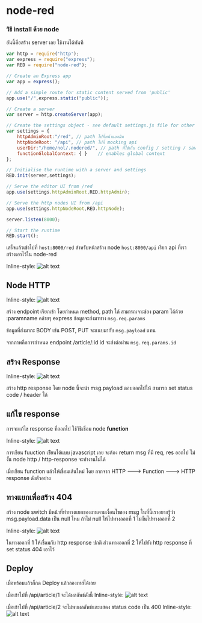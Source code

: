 # node-red

### วิธี install ด้วย node
อันนี้คือสร้าง server เลย ใช้งานได้ทันที

```javascript
var http = require('http');
var express = require("express");
var RED = require("node-red");

// Create an Express app
var app = express();

// Add a simple route for static content served from 'public'
app.use("/",express.static("public"));

// Create a server
var server = http.createServer(app);

// Create the settings object - see default settings.js file for other options
var settings = {
    httpAdminRoot:"/red", // path ไปที่หน้าแอดมิน
    httpNodeRoot: "/api", // path ไปที่ mocking api
    userDir:"/home/nol/.nodered/", // path ที่ใช้เก็บ config / setting / save
    functionGlobalContext: { }    // enables global context
};

// Initialise the runtime with a server and settings
RED.init(server,settings);

// Serve the editor UI from /red
app.use(settings.httpAdminRoot,RED.httpAdmin);

// Serve the http nodes UI from /api
app.use(settings.httpNodeRoot,RED.httpNode);

server.listen(8000);

// Start the runtime
RED.start();
```

เสร็จแล้วเข้าไปที่
`host:8000/red` สำหรับหน้าสร้าง node
`host:8000/api` เรียก api ที่เราสร้างเอาไว้ใน node-red


Inline-style: 
![alt text](https://github.com/muitsfriday/node-red-sample/blob/master/images/image1.png?raw=true "Logo Title Text 1")

## Node HTTP
Inline-style: 
![alt text](https://github.com/muitsfriday/node-red-sample/blob/master/images/image2.png?raw=true "Logo Title Text 1")

สร้าง endpoint เรียกเข้า โดยกำหนด method, path ได้ สามารถเจาะช่อง param ได้ด้วย :paramname คล้ายๆ express ข้อมูลจะส่งมาทาง `msg.req.params`

ข้อมูลที่ส่งมากะ BODY เช่น POST, PUT จะแนบมากับ `msg.payload` แทน

จากภาพคือการกำหนด endpoint /article/:id id จะส่งต่อผ่าน `msg.req.params.id`


## สร้าง Response
Inline-style: 
![alt text](https://github.com/muitsfriday/node-red-sample/blob/master/images/image3.png?raw=true "Logo Title Text 1")

สร้าง http response โดย node นี้จะนำ msg.payload ตอบออกไปให้ สามารถ set status code / header ได้


## แก้ไข response
การจะแก้ไข response ที่ออกไป ใช้วิธีเชื่อม node **function**

Inline-style: 
![alt text](https://github.com/muitsfriday/node-red-sample/blob/master/images/image4.png?raw=true "Logo Title Text 1")

การเขียน fuuction เขัียนได้แบบ javascript เลย จะต้อง return msg ที่มี req, res ออกไป ไม่งั้น node http / http-response จะทำงานไม่ได้

เมื่อเขียน function แล้วให้เชื่อมเส้นใหม่ โดย ลากจาก HTTP ---> Function ---> HTTP response
ดังตัวอย่าง 

## ทางแยกเพื่อสร้าง 404

สร้าง node switch มีหน้าที่ทำทางแยกของงานตามเงื่อนไขของ msg ในที่นี้เราอยากรู้ว่า msg.payload.data เป็น null ไหม ถ้าไม่ null ให้ไปทางออกที่ 1 ไม่งั้นไปทางออกที่ 2

Inline-style: 
![alt text](https://github.com/muitsfriday/node-red-sample/blob/master/images/image5.png?raw=true "Logo Title Text 1")


ในทางออกที่ 1 ให้เชื่อมกับ http response ปกติ
ส่วนทางออกที่ 2 ให้ไปยัง http response ที่ set status 404 เอาไว้


## Deploy 

เมื่อพร้อมแล้วก็กด Deploy แล้วลองเทสได้เลย

เมื่อเข้าไปที่ /api/article/1 จะได้ผลลัพธ์ดังนี้
Inline-style: 
![alt text](https://github.com/muitsfriday/node-red-sample/blob/master/images/image6.png?raw=true "Logo Title Text 1")

เมื่อเข้าไปที่ /api/article/2
จะไม่พบผลลัพธ์และแสดง status code เป็น 400
Inline-style: 
![alt text](https://github.com/muitsfriday/node-red-sample/blob/master/images/image7.png?raw=true "Logo Title Text 1")